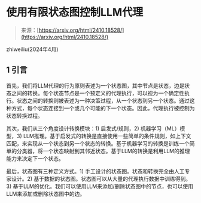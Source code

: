 <!--yml

category: 未分类

date: 2025-01-11 12:02:35

-->

# 使用有限状态图控制LLM代理

> 来源：[https://arxiv.org/html/2410.18528/](https://arxiv.org/html/2410.18528/)

zhiweiliu(2024年4月)

## 1 引言

首先，我们将LLM代理的行为原则表述为一个状态图，其中节点是状态，边是状态之间的转换。每个状态节点是一个预定义的代理执行，可以视为一个确定性执行。状态之间的转换则被表述为一种决策过程，从一个状态到另一个状态。通过这种方式，每个状态连接到一个或几个可能的下一个状态。因此，代理执行被控制为状态转换过程。

其次，我们从三个角度设计转换模块：1) 启发式/规则，2) 机器学习（ML）模型，3) LLM推理。基于启发式的转换是直接使用一些简单的条件规则，如上下文匹配，来实现从一个状态到另一个状态的转换。基于机器学习的转换是训练一个简单的分类器，将一个状态映射到其邻近状态。基于LLM的转换是利用LLM的推理能力来决定下一个状态。

最后，状态图有三种定义方式。1) 手工设计的状态图。状态和转换完全由人工专家设计。2) 基于数据的状态图。状态图可以从大量的代理执行数据中训练得到。3) 基于LLM的优化。我们可以使用LLM来添加/删除状态图中的节点，也可以使用LLM来添加或删除状态图中的边。

